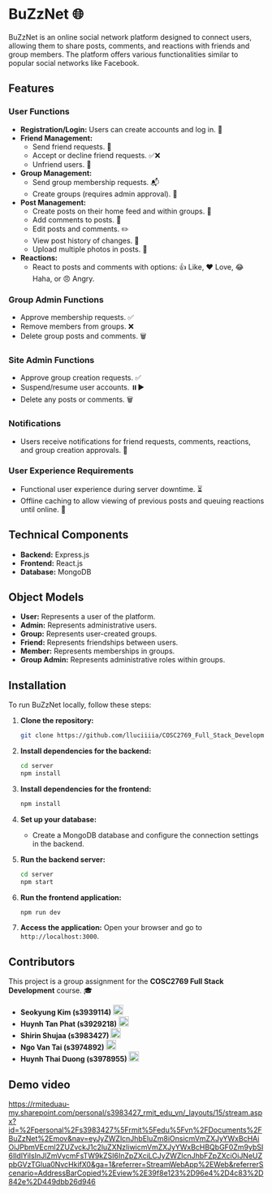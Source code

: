 # BuZzNet 🌐

BuZzNet is an online social network platform designed to connect users, allowing them to share posts, comments, and reactions with friends and group members. The platform offers various functionalities similar to popular social networks like Facebook.

## Features

### User Functions

- **Registration/Login:** Users can create accounts and log in. 🔑
- **Friend Management:**
  - Send friend requests. 🤝
  - Accept or decline friend requests. ✅❌
  - Unfriend users. 🚫
- **Group Management:**
  - Send group membership requests. 📬
  - Create groups (requires admin approval). 👥
- **Post Management:**
  - Create posts on their home feed and within groups. 📝
  - Add comments to posts. 💬
  - Edit posts and comments. ✏️
  - View post history of changes. 📜
  - Upload multiple photos in posts. 📸
- **Reactions:**
  - React to posts and comments with options: 👍 Like, ❤️ Love, 😂 Haha, or 😠 Angry.

### Group Admin Functions

- Approve membership requests. ✅
- Remove members from groups. ❌
- Delete group posts and comments. 🗑️

### Site Admin Functions

- Approve group creation requests. ✅
- Suspend/resume user accounts. ⏸️▶️
- Delete any posts or comments. 🗑️

### Notifications

- Users receive notifications for friend requests, comments, reactions, and group creation approvals. 🔔

### User Experience Requirements

- Functional user experience during server downtime. ⏳
- Offline caching to allow viewing of previous posts and queuing reactions until online. 💾

## Technical Components

- **Backend:** Express.js
- **Frontend:** React.js
- **Database:** MongoDB

## Object Models

- **User:** Represents a user of the platform.
- **Admin:** Represents administrative users.
- **Group:** Represents user-created groups.
- **Friend:** Represents friendships between users.
- **Member:** Represents memberships in groups.
- **Group Admin:** Represents administrative roles within groups.

## Installation

To run BuZzNet locally, follow these steps:

1. **Clone the repository:**

   ```bash
   git clone https://github.com/lluciiiia/COSC2769_Full_Stack_Development_Group_Assignment.git
   ```

2. **Install dependencies for the backend:**

   ```bash
   cd server
   npm install
   ```

3. **Install dependencies for the frontend:**

   ```bash
   npm install
   ```

4. **Set up your database:**

   - Create a MongoDB database and configure the connection settings in the backend.

5. **Run the backend server:**

   ```bash
   cd server
   npm start
   ```

6. **Run the frontend application:**

   ```bash
   npm run dev
   ```

7. **Access the application:**
   Open your browser and go to `http://localhost:3000`.

## Contributors

This project is a group assignment for the **COSC2769 Full Stack Development** course. 🎓

- **Seokyung Kim (s3939114) <a href="https://github.com/lluciiiia" target="_blank"><img src="https://skillicons.dev/icons?i=github" width="20px" /></a>**
- **Huynh Tan Phat (s3929218) <a href="https://github.com/phatgg221" target="_blank"><img src="https://skillicons.dev/icons?i=github" width="20px" /></a>**
- **Shirin Shujaa (s3983427) <a href="https://github.com/shirin44" target="_blank"><img src="https://skillicons.dev/icons?i=github" width="20px" /></a>**
- **Ngo Van Tai (s3974892) <a href="https://github.com/TaiVanNgo" target="_blank"><img src="https://skillicons.dev/icons?i=github" width="20px" /></a>**
- **Huynh Thai Duong (s3978955) <a href="https://github.com/TDuong04" target="_blank"><img src="https://skillicons.dev/icons?i=github" width="20px" /></a>**
## Demo video
https://rmiteduau-my.sharepoint.com/personal/s3983427_rmit_edu_vn/_layouts/15/stream.aspx?id=%2Fpersonal%2Fs3983427%5Frmit%5Fedu%5Fvn%2FDocuments%2FBuZzNet%2Emov&nav=eyJyZWZlcnJhbEluZm8iOnsicmVmZXJyYWxBcHAiOiJPbmVEcml2ZUZvckJ1c2luZXNzIiwicmVmZXJyYWxBcHBQbGF0Zm9ybSI6IldlYiIsInJlZmVycmFsTW9kZSI6InZpZXciLCJyZWZlcnJhbFZpZXciOiJNeUZpbGVzTGlua0NvcHkifX0&ga=1&referrer=StreamWebApp%2EWeb&referrerScenario=AddressBarCopied%2Eview%2E39f8e123%2D96e4%2D4c83%2D842e%2D449dbb26d946 

